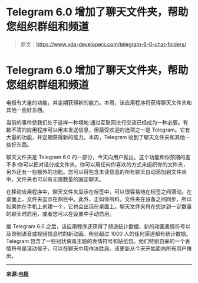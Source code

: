 # Telegram 6.0 增加了聊天文件夹，帮助您组织群组和频道

> 原文：<https://www.xda-developers.com/telegram-6-0-chat-folders/>

# Telegram 6.0 增加了聊天文件夹，帮助您组织群组和频道

电报有大量的功能，并定期获得新的能力。本周，该应用程序将获得聊天文件夹和其他一些好东西。

当前的事件使我们处于这样一种境地:通过互联网进行交流已经成为一种必要。有数不清的应用程序可以用来发送信息，但最受欢迎的选项之一是 Telegram。它有大量的功能，并定期获得新的能力。本周，Telegram 收到了聊天文件夹和其他一些好东西。

聊天文件夹是 Telegram 6.0 的一部分，今天向用户推出。这个功能和你预期的差不多:你可以把对话分成文件夹。你可以用任何你喜欢的方式来组织你的文件夹，另外还有一些额外的功能。您可以将包含未读信息的所有聊天自动添加到文件夹中。文件夹也可以有无限数量的固定聊天。

在移动应用程序中，聊天文件夹显示在标签中，可以很容易地在标签之间滑动。在桌面上，文件夹显示在侧栏中。此外，正如你所料，文件夹在设备之间同步，所以如果你在手机上创建一个，它也会出现在桌面上。聊天文件夹将在您达到一定数量的聊天时启用，或者您可以在设置中手动启用。

继 Telegram 6.0 之后，该应用程序还获得了频道统计数据、新的动画表情符号以及录制语音或视频信息时的新动画。粉丝超过 1000 人的任何渠道都有统计数据。Telegram 包含了一些冠状病毒主题的表情符号和贴纸包。他们特别自豪的一个表情符号是滚动骰子，可以在聊天中用作决胜局。该更新从今天开始面向所有用户推出。

* * *

**来源:[电报](https://telegram.org/blog/folders)**